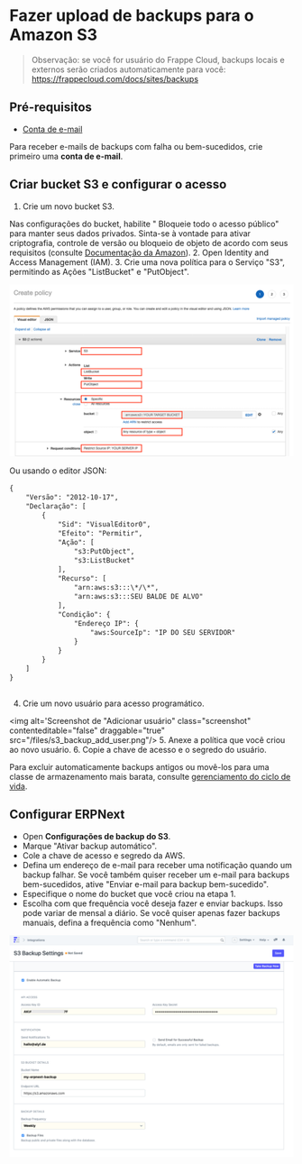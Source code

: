 # Fazer upload de backups para o Amazon S3



  



> Observação: se você for usuário do Frappe Cloud, backups locais e externos serão criados automaticamente para você: <https://frappecloud.com/docs/sites/backups>
> 
> 

## Pré-requisitos

* [Conta de e-mail](/docs/pt/setting-up/email/email-account)

Para receber e-mails de backups com falha ou bem-sucedidos, crie primeiro uma **conta de e-mail**.

## Criar bucket S3 e configurar o acesso

1. Crie um novo bucket S3.

Nas configurações do bucket, habilite " Bloqueie todo o acesso público" para manter seus dados privados. Sinta-se à vontade para ativar criptografia, controle de versão ou bloqueio de objeto de acordo com seus requisitos (consulte [Documentação da Amazon](https://docs.aws.amazon.com/AmazonS3/latest/user-guide/create-bucket.html)).
2. Open Identity and Access Management (IAM).
3. Crie uma nova política para o Serviço "S3", permitindo as Ações "ListBucket" e "PutObject".

![Screenshot de "Criar Política" na AWS](/files/s3-backup-policy.png)  


Ou usando o editor JSON:


```
{
    "Versão": "2012-10-17",
    "Declaração": [
        {
            "Sid": "VisualEditor0",
            "Efeito": "Permitir",
            "Ação": [
                "s3:PutObject",
                "s3:ListBucket"
            ],
            "Recurso": [
                "arn:aws:s3:::\*/\*",
                "arn:aws:s3:::SEU BALDE DE ALVO"
            ],
            "Condição": {
                "Endereço IP": {
                    "aws:SourceIp": "IP DO SEU SERVIDOR"
                }
            }
        }
    ]
}
  

```
4. Crie um novo usuário para acesso programático.

<img alt='Screenshot de "Adicionar usuário" class="screenshot" contenteditable="false" draggable="true" src="/files/s3\_backup\_add\_user.png"/>
5. Anexe a política que você criou ao novo usuário.
6. Copie a chave de acesso e o segredo do usuário.

Para excluir automaticamente backups antigos ou movê-los para uma classe de armazenamento mais barata, consulte [gerenciamento do ciclo de vida](https://docs.aws.amazon.com/AmazonS3/latest/dev/object-lifecycle-mgmt.html).

## Configurar ERPNext

* Open **Configurações de backup do S3**.
* Marque "Ativar backup automático".
* Cole a chave de acesso e segredo da AWS.
* Defina um endereço de e-mail para receber uma notificação quando um backup falhar. Se você também quiser receber um e-mail para backups bem-sucedidos, ative "Enviar e-mail para backup bem-sucedido".
* Especifique o nome do bucket que você criou na etapa 1.
* Escolha com que frequência você deseja fazer e enviar backups. Isso pode variar de mensal a diário. Se você quiser apenas fazer backups manuais, defina a frequência como "Nenhum".

![S3 Backup Settings in ERPNext](/files/s3_backup_settings.png)  




